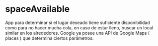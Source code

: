 # spaceAvailable

App para determinar si el lugar deseado tiene suficiente disponibilidad como para no hacer mucha cola,
en caso de estar lleno, buscar un local similar en los alrededores. 
Google ya posee una API de Google Maps ( places ) que determina ciertos parámetros.
